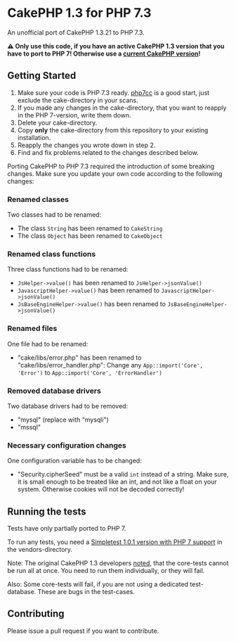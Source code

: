 # CakePHP 1.3 for PHP 7.3
An unofficial port of CakePHP 1.3.21 to PHP 7.3.

**:warning: Only use this code, if you have an active CakePHP 1.3 version that you have to port to PHP 7!
Otherwise use a [current CakePHP version](https://cakephp.org/)!**

## Getting Started
1. Make sure your code is PHP 7.3 ready. [php7cc](https://github.com/sstalle/php7cc) is a good start, just exclude the cake-directory in your scans.
2. If you made any changes in the cake-directory, that you want to reapply in the PHP 7-version, write them down.
3. Delete your cake-directory.
4. Copy **only** the cake-directory from this repository to your existing installation.
5. Reapply the changes you wrote down in step 2.
6. Find and fix problems related to the changes described below.

Porting CakePHP to PHP 7.3 required the introduction of some breaking changes.
Make sure you update your own code according to the following changes:

### Renamed classes
Two classes had to be renamed:
- The class `String` has been renamed to `CakeString`
- The class `Object` has been renamed to `CakeObject`

### Renamed class functions
Three class functions had to be renamed:
- `JsHelper->value()` has been renamed to `JsHelper->jsonValue()`
- `JavascriptHelper->value()` has been renamed to `JavascriptHelper->jsonValue()`
- `JsBaseEngineHelper->value()` has been renamed to `JsBaseEngineHelper->jsonValue()`

### Renamed files
One file had to be renamed:
- "cake/libs/error.php" has been renamed to "cake/libs/error_handler.php": Change any `App::import('Core', 'Error')` to `App::import('Core', 'ErrorHandler')`

### Removed database drivers
Two database drivers had to be removed:
- "mysql" (replace with "mysqli")
- "mssql"

### Necessary configuration changes
One configuration variable has to be changed:
- "Security.cipherSeed" must be a valid `int` instead of a string. Make sure, it is small enough to be treated like an int, and not like a float on your system. Otherwise cookies will not be decoded correctly!

## Running the tests
Tests have only partially ported to PHP 7.

To run any tests, you need a [Simpletest 1.0.1 version with PHP 7 support](https://github.com/littleant/simpletest-1.0.1) in the vendors-directory.

Note: The original CakePHP 1.3 developers [noted](https://book.cakephp.org/1.3/en/The-Manual/Common-Tasks-With-CakePHP/Testing.html), that the core-tests cannot be run all at once. You need to run them individually, or they will fail.

Also: Some core-tests will fail, if you are not using a dedicated test-database. These are bugs in the test-cases.

## Contributing
Please issue a pull request if you want to contribute.
